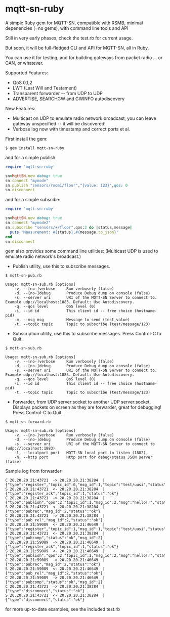 mqtt-sn-ruby
============

A simple Ruby gem for MQTT-SN, compatible with RSMB, minimal depenencies (=no gems), with command line tools and API

Still in very early phases, check the test.rb for current usage.

But soon, it will be full-fledged CLI and API for MQTT-SN, all in Ruby.

You can use it for testing, and for building gateways from packet radio ... or CAN, or whatever.

Supported Features:
- QoS 0,1,2
- LWT (Last Will and Testament)
- Transparent forwarder -- from UDP to UDP 
- ADVERTISE, SEARCHGW and GWINFO autodiscovery

New Features:
- Multicast on UDP to emulate radio network broadcast, you can leave gateway unspecified -- it will be discovered!
- Verbose log now with timestamp and correct ports et al.

First install the gem:

```shell
$ gem install mqtt-sn-ruby
```

and for a simple publish:

```ruby
require 'mqtt-sn-ruby'

sn=MqttSN.new debug: true
sn.connect "mynode"
sn.publish "sensors/room1/floor","{value: 123}",qos: 0
sn.disconnect
```

and for a simple subscibe:

```ruby
require 'mqtt-sn-ruby'

sn=MqttSN.new debug: true
sn.connect "mynode2"
sn.subscribe "sensors/+/floor",qos:2 do |status,message|
  puts "Measurement: #{status},#{message.to_json}"
end
sn.disconnect
```
gem also provides some command line utilities:
(Multicast UDP is used to emulate radio network's broadcast.)

- Publish utility, use this to subscribe messages.
```shell
$ mqtt-sn-pub.rb 

Usage: mqtt-sn-sub.rb [options]
    -v, --[no-]verbose     Run verbosely (false)
    -d, --[no-]debug       Produce Debug dump on console (false)
    -s, --server uri       URI of the MQTT-SN Server to connect to. Example udp://localhost:1883. Default: Use Autodiscovery.
    -q, --qos level        QoS level (0)
    -i, --id id            This client id -- free choice (hostname-pid)
    -m, --msg msg          Message to send (test_value)
    -t, --topic topic      Topic to subscribe (test/message/123)
```

- Subscription utility, use this to subscribe messages. Press Control-C to Quit.
```shell
$ mqtt-sn-sub.rb 

Usage: mqtt-sn-sub.rb [options]
    -v, --[no-]verbose     Run verbosely (false)
    -d, --[no-]debug       Produce Debug dump on console (false)
    -s, --server uri       URI of the MQTT-SN Server to connect to.  Example udp://localhost:1883. Default: Use Autodiscovery.
    -q, --qos level        QoS level (0)
    -i, --id id            This client id -- free choice (hostname-pid)
    -t, --topic topic      Topic to subscribe (test/message/123)
```

- Forwarder, from UDP server:socket to another UDP server:socket.  Displays packets on screen as they are forwarder, great for debugging! Press Control-C to Quit.
```shell
$ mqtt-sn-forward.rb 

Usage: mqtt-sn-sub.rb [options]
    -v, --[no-]verbose     Run verbosely (false)
    -d, --[no-]debug       Produce Debug dump on console (false)
    -s, --server uri       URI of the MQTT-SN Server to connect to (udp://localhost:1883)
    -l, --localport port   MQTT-SN local port to listen (1882)
    -h, --http port        Http port for debug/status JSON server (false)
```

Sample log from forwarder:

```
C 20.20.20.21:43721  -> 20.20.20.21:38284  | {"type":"register","topic_id":0,"msg_id":1,"topic":"test/uusi","status":"ok"}
S 20.20.20.21:43721  <- 20.20.20.21:38284  | {"type":"register_ack","topic_id":1,"status":"ok"}
C 20.20.20.21:43721  -> 20.20.20.21:38284  | {"type":"publish","qos":2,"topic_id":1,"msg_id":2,"msg":"hello!!","status":"ok"}
S 20.20.20.21:43721  <- 20.20.20.21:38284  | {"type":"pubrec","msg_id":2,"status":"ok"}
C 20.20.20.21:43721  -> 20.20.20.21:38284  | {"type":"pub_rel","msg_id":2,"status":"ok"}
S 20.20.20.21:59089  <- 20.20.20.21:46649  | {"type":"register","topic_id":1,"msg_id":1,"topic":"test/uusi","status":"ok"}
S 20.20.20.21:43721  <- 20.20.20.21:38284  | {"type":"pubcomp","status":"ok","msg_id":2}
C 20.20.20.21:59089  -> 20.20.20.21:46649  | {"type":"register_ack","topic_id":1,"status":"ok"}
S 20.20.20.21:59089  <- 20.20.20.21:46649  | {"type":"publish","qos":2,"topic_id":1,"msg_id":2,"msg":"hello!!","status":"ok"}
C 20.20.20.21:59089  -> 20.20.20.21:46649  | {"type":"pubrec","msg_id":2,"status":"ok"}
S 20.20.20.21:59089  <- 20.20.20.21:46649  | {"type":"pub_rel","msg_id":2,"status":"ok"}
C 20.20.20.21:59089  -> 20.20.20.21:46649  | {"type":"pubcomp","status":"ok","msg_id":2}
C 20.20.20.21:43721  -> 20.20.20.21:38284  | {"type":"disconnect","status":"ok"}
S 20.20.20.21:43721  <- 20.20.20.21:38284  | {"type":"disconnect","status":"ok"}
```

for more up-to-date examples, see the included test.rb


